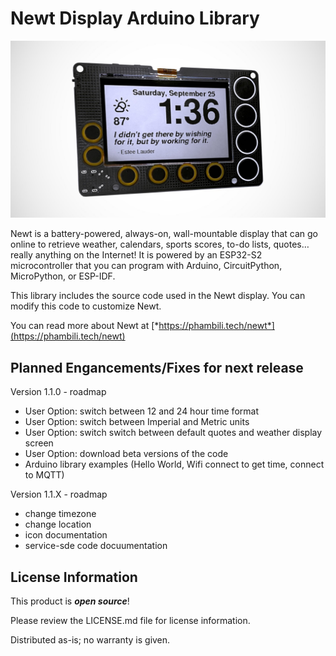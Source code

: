 Newt Display Arduino Library
========================================

![Newt](newt-angle-01_jpg_tile-xl.jpg)

Newt is a battery-powered, always-on, wall-mountable display that can go online to retrieve weather, calendars, sports scores, to-do lists, quotes…really anything on the Internet! It is powered by an ESP32-S2 microcontroller that you can program with Arduino, CircuitPython, MicroPython, or ESP-IDF.

This library includes the source code used in the Newt display. You can modify this code to customize Newt.

You can read more about Newt at [*https://phambili.tech/newt*](https://phambili.tech/newt)

Planned Engancements/Fixes for next release
---------------------------------------------

Version 1.1.0 - roadmap
- User Option: switch between 12 and 24 hour time format
- User Option: switch between Imperial and Metric units
- User Option: switch switch between default quotes and weather display screen
- User Option: download beta versions of the code
- Arduino library examples (Hello World, Wifi connect to get time, connect to MQTT)

Version 1.1.X - roadmap
- change timezone
- change location
- icon documentation
- service-sde code docuumentation

License Information
-------------------

This product is _**open source**_! 

Please review the LICENSE.md file for license information. 


Distributed as-is; no warranty is given.
